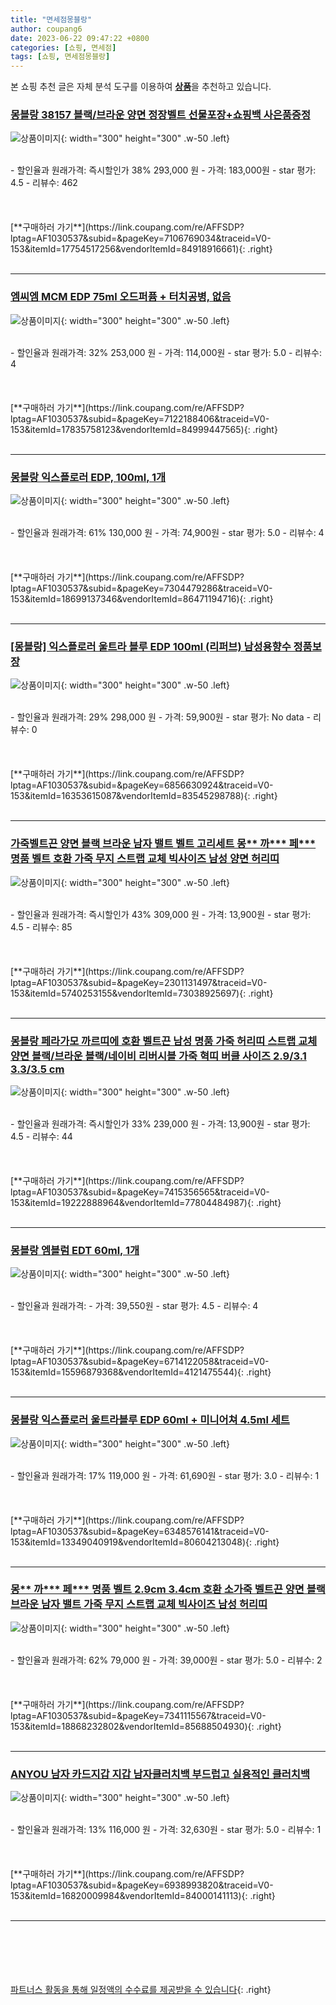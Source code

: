 ```yaml
---
title: "면세점몽블랑"
author: coupang6
date: 2023-06-22 09:47:22 +0800
categories: [쇼핑, 면세점]
tags: [쇼핑, 면세점몽블랑]
---
```


본 쇼핑 추천 글은 자체 분석 도구를 이용하여 [**상품**](https://link.coupang.com/a/bao1ui)을 추천하고 있습니다.

### [몽블랑 38157 블랙/브라운 양면 정장벨트 선물포장+쇼핑백 사은품증정](https://link.coupang.com/re/AFFSDP?lptag=AF1030537&subid=&pageKey=7106769034&traceid=V0-153&itemId=17754517256&vendorItemId=84918916661)

![상품이미지](https://thumbnail9.coupangcdn.com/thumbnails/remote/230x230ex/image/vendor_inventory/567e/57ef9f6645ae5ce95ce38a44509b61f510b13b8c5e6aac50d30a7ce076a9.jpg){: width="300" height="300" .w-50 .left}


<br>
- 할인율과 원래가격: 즉시할인가 38%  293,000   원
- 가격: 183,000원
- star 평가: 4.5
- 리뷰수: 462
<br>
<br>
<br>
<br>
[**구매하러 가기**](https://link.coupang.com/re/AFFSDP?lptag=AF1030537&subid=&pageKey=7106769034&traceid=V0-153&itemId=17754517256&vendorItemId=84918916661){: .right}
<br>
<br>

---

### [엠씨엠 MCM EDP 75ml 오드퍼퓸 + 터치공병, 없음](https://link.coupang.com/re/AFFSDP?lptag=AF1030537&subid=&pageKey=7122188406&traceid=V0-153&itemId=17835758123&vendorItemId=84999447565)

![상품이미지](https://thumbnail8.coupangcdn.com/thumbnails/remote/230x230ex/image/vendor_inventory/ead9/e23564a53d508cc716b4902330433d92f7ea712f821dc656aae24c330316.jpg){: width="300" height="300" .w-50 .left}


<br>
- 할인율과 원래가격: 32%  253,000   원
- 가격: 114,000원
- star 평가: 5.0
- 리뷰수: 4
<br>
<br>
<br>
<br>
[**구매하러 가기**](https://link.coupang.com/re/AFFSDP?lptag=AF1030537&subid=&pageKey=7122188406&traceid=V0-153&itemId=17835758123&vendorItemId=84999447565){: .right}
<br>
<br>

---

### [몽블랑 익스플로러 EDP, 100ml, 1개](https://link.coupang.com/re/AFFSDP?lptag=AF1030537&subid=&pageKey=7304479286&traceid=V0-153&itemId=18699137346&vendorItemId=86471194716)

![상품이미지](https://thumbnail7.coupangcdn.com/thumbnails/remote/230x230ex/image/vendor_inventory/4a70/01af9b7094db7ca38ad441a4130ff0c66f060a488316d7ca6bf86e0950a8.jpg){: width="300" height="300" .w-50 .left}


<br>
- 할인율과 원래가격: 61%  130,000   원
- 가격: 74,900원
- star 평가: 5.0
- 리뷰수: 4
<br>
<br>
<br>
<br>
[**구매하러 가기**](https://link.coupang.com/re/AFFSDP?lptag=AF1030537&subid=&pageKey=7304479286&traceid=V0-153&itemId=18699137346&vendorItemId=86471194716){: .right}
<br>
<br>

---

### [[몽블랑] 익스플로러 울트라 블루 EDP 100ml (리퍼브) 남성용향수 정품보장](https://link.coupang.com/re/AFFSDP?lptag=AF1030537&subid=&pageKey=6856630924&traceid=V0-153&itemId=16353615087&vendorItemId=83545298788)

![상품이미지](https://thumbnail10.coupangcdn.com/thumbnails/remote/230x230ex/image/vendor_inventory/348e/38453a5aa36ec68e88a113d3aa9e46d1cee378d80babe19d32adf4d24293.JPEG){: width="300" height="300" .w-50 .left}


<br>
- 할인율과 원래가격: 29%  298,000   원
- 가격: 59,900원
- star 평가: No data
- 리뷰수: 0
<br>
<br>
<br>
<br>
[**구매하러 가기**](https://link.coupang.com/re/AFFSDP?lptag=AF1030537&subid=&pageKey=6856630924&traceid=V0-153&itemId=16353615087&vendorItemId=83545298788){: .right}
<br>
<br>

---

### [가죽벨트끈 양면 블랙 브라운 남자 밸트 벨트 고리세트 몽** 까*** 페*** 명품 벨트 호환 가죽 무지 스트랩 교체 빅사이즈 남성 양면 허리띠](https://link.coupang.com/re/AFFSDP?lptag=AF1030537&subid=&pageKey=2301131497&traceid=V0-153&itemId=5740253155&vendorItemId=73038925697)

![상품이미지](https://thumbnail7.coupangcdn.com/thumbnails/remote/230x230ex/image/vendor_inventory/b532/037370f96226bece1b1a0f313b5ee1f28796daa626f41d1c3de5b4657bdb.png){: width="300" height="300" .w-50 .left}


<br>
- 할인율과 원래가격: 즉시할인가 43%  309,000   원
- 가격: 13,900원
- star 평가: 4.5
- 리뷰수: 85
<br>
<br>
<br>
<br>
[**구매하러 가기**](https://link.coupang.com/re/AFFSDP?lptag=AF1030537&subid=&pageKey=2301131497&traceid=V0-153&itemId=5740253155&vendorItemId=73038925697){: .right}
<br>
<br>

---

### [몽블랑 페라가모 까르띠에 호환 벨트끈 남성 명품 가죽 허리띠 스트랩 교체 양면 블랙/브라운 블랙/네이비 리버시블 가죽 혁띠 버클 사이즈 2.9/3.1 3.3/3.5 cm](https://link.coupang.com/re/AFFSDP?lptag=AF1030537&subid=&pageKey=7415356565&traceid=V0-153&itemId=19222888964&vendorItemId=77804484987)

![상품이미지](https://thumbnail7.coupangcdn.com/thumbnails/remote/230x230ex/image/vendor_inventory/415f/1c47263bd89b2b2769ded3abc6ba4ce05c2de698c8442b66c64dd2b48f48.jpg){: width="300" height="300" .w-50 .left}


<br>
- 할인율과 원래가격: 즉시할인가 33%  239,000   원
- 가격: 13,900원
- star 평가: 4.5
- 리뷰수: 44
<br>
<br>
<br>
<br>
[**구매하러 가기**](https://link.coupang.com/re/AFFSDP?lptag=AF1030537&subid=&pageKey=7415356565&traceid=V0-153&itemId=19222888964&vendorItemId=77804484987){: .right}
<br>
<br>

---

### [몽블랑 엠블럼 EDT 60ml, 1개](https://link.coupang.com/re/AFFSDP?lptag=AF1030537&subid=&pageKey=6714122058&traceid=V0-153&itemId=15596879368&vendorItemId=4121475544)

![상품이미지](https://thumbnail10.coupangcdn.com/thumbnails/remote/230x230ex/image/vendor_inventory/images/2018/11/15/2/0/280a617d-9a48-405d-8f26-df6b5afa1bdd.jpg){: width="300" height="300" .w-50 .left}


<br>
- 할인율과 원래가격: 
- 가격: 39,550원
- star 평가: 4.5
- 리뷰수: 4
<br>
<br>
<br>
<br>
[**구매하러 가기**](https://link.coupang.com/re/AFFSDP?lptag=AF1030537&subid=&pageKey=6714122058&traceid=V0-153&itemId=15596879368&vendorItemId=4121475544){: .right}
<br>
<br>

---

### [몽블랑 익스플로러 울트라블루 EDP 60ml + 미니어쳐 4.5ml 세트](https://link.coupang.com/re/AFFSDP?lptag=AF1030537&subid=&pageKey=6348576141&traceid=V0-153&itemId=13349040919&vendorItemId=80604213048)

![상품이미지](https://thumbnail6.coupangcdn.com/thumbnails/remote/230x230ex/image/retail/images/2022/02/18/14/5/fa50b1f0-1505-40e9-8115-4aec78d22fe9.jpg){: width="300" height="300" .w-50 .left}


<br>
- 할인율과 원래가격: 17%  119,000   원
- 가격: 61,690원
- star 평가: 3.0
- 리뷰수: 1
<br>
<br>
<br>
<br>
[**구매하러 가기**](https://link.coupang.com/re/AFFSDP?lptag=AF1030537&subid=&pageKey=6348576141&traceid=V0-153&itemId=13349040919&vendorItemId=80604213048){: .right}
<br>
<br>

---

### [몽** 까*** 페*** 명품 벨트 2.9cm 3.4cm 호환 소가죽 벨트끈 양면 블랙 브라운 남자 밸트 가죽 무지 스트랩 교체 빅사이즈 남성 허리띠](https://link.coupang.com/re/AFFSDP?lptag=AF1030537&subid=&pageKey=7341115567&traceid=V0-153&itemId=18868232802&vendorItemId=85688504930)

![상품이미지](https://thumbnail10.coupangcdn.com/thumbnails/remote/230x230ex/image/vendor_inventory/2b21/261d538fe606d33a921c8dd03cf815389fc6310efb8c62014fd7b19ab440.jpg){: width="300" height="300" .w-50 .left}


<br>
- 할인율과 원래가격: 62%  79,000   원
- 가격: 39,000원
- star 평가: 5.0
- 리뷰수: 2
<br>
<br>
<br>
<br>
[**구매하러 가기**](https://link.coupang.com/re/AFFSDP?lptag=AF1030537&subid=&pageKey=7341115567&traceid=V0-153&itemId=18868232802&vendorItemId=85688504930){: .right}
<br>
<br>

---

### [ANYOU 남자 카드지갑 지갑 남자클러치백 부드럽고 실용적인 클러치백](https://link.coupang.com/re/AFFSDP?lptag=AF1030537&subid=&pageKey=6938993820&traceid=V0-153&itemId=16820009984&vendorItemId=84000141113)

![상품이미지](https://thumbnail9.coupangcdn.com/thumbnails/remote/230x230ex/image/vendor_inventory/35e3/9e046efe1447b82db28936551e69c21096032948841efa30d7ea65fbb15a.jpg){: width="300" height="300" .w-50 .left}


<br>
- 할인율과 원래가격: 13%  116,000   원
- 가격: 32,630원
- star 평가: 5.0
- 리뷰수: 1
<br>
<br>
<br>
<br>
[**구매하러 가기**](https://link.coupang.com/re/AFFSDP?lptag=AF1030537&subid=&pageKey=6938993820&traceid=V0-153&itemId=16820009984&vendorItemId=84000141113){: .right}
<br>
<br>

---
<br><br><br><br><br> [파트너스 활동을 통해 일정액의 수수료를 제공받을 수 있습니다](https://link.coupang.com/a/bao1ui){: .right}
